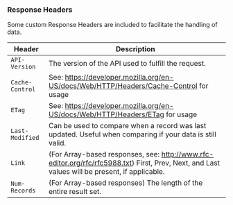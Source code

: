 ### Response Headers
Some custom Response Headers are included to facilitate the handling of data.

|Header|Description|
|---|---|
|`API-Version`|The version of the API used to fulfill the request.|
|`Cache-Control`|See: https://developer.mozilla.org/en-US/docs/Web/HTTP/Headers/Cache-Control for usage|
|`ETag`|See: https://developer.mozilla.org/en-US/docs/Web/HTTP/Headers/ETag for usage|
|`Last-Modified`|Can be used to compare when a record was last updated. Useful when comparing if your data is still valid.|
|`Link`|(For Array-based responses, see: http://www.rfc-editor.org/rfc/rfc5988.txt) First, Prev, Next, and Last values will be present, if applicable.|
|`Num-Records`|(For Array-based responses) The length of the entire result set.|
